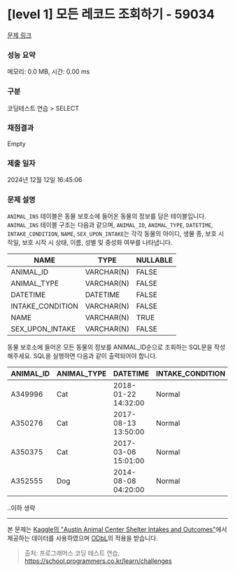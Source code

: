 # \[level 1] 모든 레코드 조회하기 - 59034

[문제 링크](https://school.programmers.co.kr/learn/courses/30/lessons/59034)

### 성능 요약

메모리: 0.0 MB, 시간: 0.00 ms

### 구분

코딩테스트 연습 > SELECT

### 채점결과

Empty

### 제출 일자

2024년 12월 12일 16:45:06

### 문제 설명

`ANIMAL_INS` 테이블은 동물 보호소에 들어온 동물의 정보를 담은 테이블입니다. `ANIMAL_INS` 테이블 구조는 다음과 같으며, `ANIMAL_ID`, `ANIMAL_TYPE`, `DATETIME`, `INTAKE_CONDITION`, `NAME`, `SEX_UPON_INTAKE`는 각각 동물의 아이디, 생물 종, 보호 시작일, 보호 시작 시 상태, 이름, 성별 및 중성화 여부를 나타냅니다.

| NAME              | TYPE       | NULLABLE |
| ----------------- | ---------- | -------- |
| ANIMAL\_ID        | VARCHAR(N) | FALSE    |
| ANIMAL\_TYPE      | VARCHAR(N) | FALSE    |
| DATETIME          | DATETIME   | FALSE    |
| INTAKE\_CONDITION | VARCHAR(N) | FALSE    |
| NAME              | VARCHAR(N) | TRUE     |
| SEX\_UPON\_INTAKE | VARCHAR(N) | FALSE    |

동물 보호소에 들어온 모든 동물의 정보를 ANIMAL\_ID순으로 조회하는 SQL문을 작성해주세요. SQL을 실행하면 다음과 같이 출력되어야 합니다.

| ANIMAL\_ID | ANIMAL\_TYPE | DATETIME            | INTAKE\_CONDITION | NAME   | SEX\_UPON\_INTAKE |
| ---------- | ------------ | ------------------- | ----------------- | ------ | ----------------- |
| A349996    | Cat          | 2018-01-22 14:32:00 | Normal            | Sugar  | Neutered Male     |
| A350276    | Cat          | 2017-08-13 13:50:00 | Normal            | Jewel  | Spayed Female     |
| A350375    | Cat          | 2017-03-06 15:01:00 | Normal            | Meo    | Neutered Male     |
| A352555    | Dog          | 2014-08-08 04:20:00 | Normal            | Harley | Spayed Female     |

..이하 생략

***

본 문제는 [Kaggle의 "Austin Animal Center Shelter Intakes and Outcomes"](https://www.kaggle.com/aaronschlegel/austin-animal-center-shelter-intakes-and-outcomes)에서 제공하는 데이터를 사용하였으며 [ODbL](https://opendatacommons.org/licenses/odbl/1.0/)의 적용을 받습니다.

> 출처: 프로그래머스 코딩 테스트 연습, https://school.programmers.co.kr/learn/challenges
